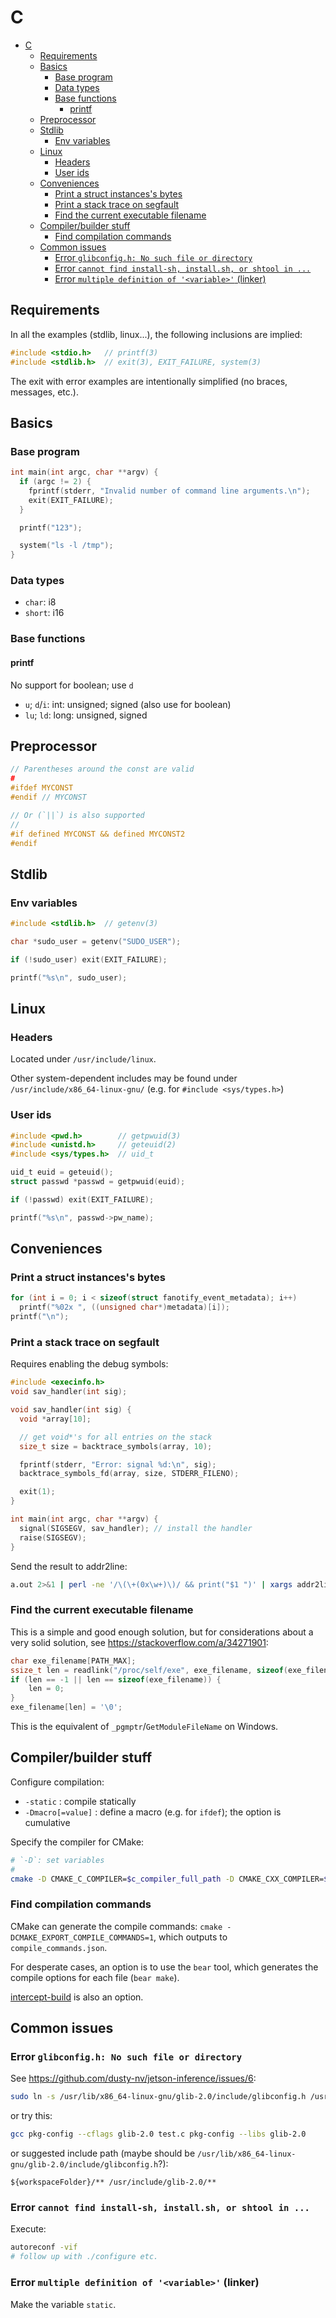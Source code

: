 # C

- [C](#c)
  - [Requirements](#requirements)
  - [Basics](#basics)
    - [Base program](#base-program)
    - [Data types](#data-types)
    - [Base functions](#base-functions)
      - [printf](#printf)
  - [Preprocessor](#preprocessor)
  - [Stdlib](#stdlib)
    - [Env variables](#env-variables)
  - [Linux](#linux)
    - [Headers](#headers)
    - [User ids](#user-ids)
  - [Conveniences](#conveniences)
    - [Print a struct instances's bytes](#print-a-struct-instancess-bytes)
    - [Print a stack trace on segfault](#print-a-stack-trace-on-segfault)
    - [Find the current executable filename](#find-the-current-executable-filename)
  - [Compiler/builder stuff](#compilerbuilder-stuff)
    - [Find compilation commands](#find-compilation-commands)
  - [Common issues](#common-issues)
    - [Error `glibconfig.h: No such file or directory`](#error-glibconfigh-no-such-file-or-directory)
    - [Error `cannot find install-sh, install.sh, or shtool in ...`](#error-cannot-find-install-sh-installsh-or-shtool-in-)
    - [Error `multiple definition of '<variable>'` (linker)](#error-multiple-definition-of-variable-linker)

## Requirements

In all the examples (stdlib, linux...), the following inclusions are implied:

```c
#include <stdio.h>   // printf(3)
#include <stdlib.h>  // exit(3), EXIT_FAILURE, system(3)
```

The exit with error examples are intentionally simplified (no braces, messages, etc.).

## Basics

### Base program

```c
int main(int argc, char **argv) {
  if (argc != 2) {
    fprintf(stderr, "Invalid number of command line arguments.\n");
    exit(EXIT_FAILURE);
  }

  printf("123");

  system("ls -l /tmp");
}
```

### Data types

- `char`: i8
- `short`: i16

### Base functions

#### printf

No support for boolean; use `d`

- `u`; `d`/`i`: int: unsigned; signed (also use for boolean)
- `lu`; `ld`: long: unsigned, signed

## Preprocessor

```c
// Parentheses around the const are valid
#
#ifdef MYCONST
#endif // MYCONST

// Or (`||`) is also supported
//
#if defined MYCONST && defined MYCONST2
#endif
```

## Stdlib

### Env variables

```c
#include <stdlib.h>  // getenv(3)

char *sudo_user = getenv("SUDO_USER");

if (!sudo_user) exit(EXIT_FAILURE);

printf("%s\n", sudo_user);
```

## Linux

### Headers

Located under `/usr/include/linux`.

Other system-dependent includes may be found under `/usr/include/x86_64-linux-gnu/` (e.g. for `#include <sys/types.h>`)

### User ids

```c
#include <pwd.h>        // getpwuid(3)
#include <unistd.h>     // geteuid(2)
#include <sys/types.h>  // uid_t

uid_t euid = geteuid();
struct passwd *passwd = getpwuid(euid);

if (!passwd) exit(EXIT_FAILURE);

printf("%s\n", passwd->pw_name);
```

## Conveniences

### Print a struct instances's bytes

```c
for (int i = 0; i < sizeof(struct fanotify_event_metadata); i++)
  printf("%02x ", ((unsigned char*)metadata)[i]);
printf("\n");
```

### Print a stack trace on segfault

Requires enabling the debug symbols:

```c
#include <execinfo.h>
void sav_handler(int sig);

void sav_handler(int sig) {
  void *array[10];

  // get void*'s for all entries on the stack
  size_t size = backtrace_symbols(array, 10);

  fprintf(stderr, "Error: signal %d:\n", sig);
  backtrace_symbols_fd(array, size, STDERR_FILENO);

  exit(1);
}

int main(int argc, char **argv) {
  signal(SIGSEGV, sav_handler); // install the handler
  raise(SIGSEGV);
}
```

Send the result to addr2line:

```sh
a.out 2>&1 | perl -ne '/\(\+(0x\w+)\)/ && print("$1 ")' | xargs addr2line -e a.out
```

### Find the current executable filename

This is a simple and good enough solution, but for considerations about a very solid solution, see https://stackoverflow.com/a/34271901:

```c
char exe_filename[PATH_MAX];
ssize_t len = readlink("/proc/self/exe", exe_filename, sizeof(exe_filename));
if (len == -1 || len == sizeof(exe_filename)) {
    len = 0;
}
exe_filename[len] = '\0';
```

This is the equivalent of `_pgmptr`/`GetModuleFileName` on Windows.

## Compiler/builder stuff

Configure compilation:

- `-static`         : compile statically
- `-Dmacro[=value]` : define a macro (e.g. for `ifdef`); the option is cumulative

Specify the compiler for CMake:

```sh
# `-D`: set variables
#
cmake -D CMAKE_C_COMPILER=$c_compiler_full_path -D CMAKE_CXX_COMPILER=$cpp_compiler_full_path $project_path
```

### Find compilation commands

CMake can generate the compile commands: `cmake -DCMAKE_EXPORT_COMPILE_COMMANDS=1`, which outputs to `compile_commands.json`.

For desperate cases, an option is to use the `bear` tool, which generates the compile options for each file (`bear make`).

[intercept-build](https://github.com/immunant/c2rust#-with-intercept-build) is also an option.

## Common issues

### Error `glibconfig.h: No such file or directory`

See https://github.com/dusty-nv/jetson-inference/issues/6:

```sh
sudo ln -s /usr/lib/x86_64-linux-gnu/glib-2.0/include/glibconfig.h /usr/include/glib-2.0/
```

or try this:

```sh
gcc pkg-config --cflags glib-2.0 test.c pkg-config --libs glib-2.0
```

or suggested include path (maybe should be `/usr/lib/x86_64-linux-gnu/glib-2.0/include/glibconfig.h`?):

```
${workspaceFolder}/** /usr/include/glib-2.0/**
```

### Error `cannot find install-sh, install.sh, or shtool in ...`

Execute:

```sh
autoreconf -vif
# follow up with ./configure etc.
```

### Error `multiple definition of '<variable>'` (linker)

Make the variable `static`.
